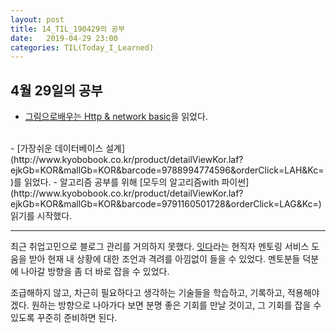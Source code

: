 ```yaml
---
layout: post
title: 14_TIL_190429의 공부
date:   2019-04-29 23:00
categories: TIL(Today_I_Learned)
---
```


## 4월 29일의 공부
- [그림으로배우는 Http & network basic](http://www.kyobobook.co.kr/product/detailViewKor.laf?ejkGb=KOR&mallGb=KOR&barcode=9788931447897&orderClick=LEA&Kc=)을 읽었다.
<br>
- [가장쉬운 데이터베이스 설계](http://www.kyobobook.co.kr/product/detailViewKor.laf?ejkGb=KOR&mallGb=KOR&barcode=9788994774596&orderClick=LAH&Kc=)를 읽었다.
- 알고리즘 공부를 위해 [모두의 알고리즘with 파이썬](http://www.kyobobook.co.kr/product/detailViewKor.laf?ejkGb=KOR&mallGb=KOR&barcode=9791160501728&orderClick=LAG&Kc=) 읽기를 시작했다.

---

최근 취업고민으로 블로그 관리를 거의하지 못했다. [잇다]()라는 현직자 멘토링 서비스 도움을 받아 현재 내 상황에 대한 조언과 격려를 아낌없이 들을 수 있었다. 멘토분들 덕분에 나아갈 방향을 좀 더 바로 잡을 수 있었다.

조급해하지 않고, 차근히 필요하다고 생각하는 기술들을 학습하고, 기록하고, 적용해야겠다. 원하는 방향으로 나아가다 보면 분명 좋은 기회를 만날 것이고, 그 기회를 잡을 수 있도록 꾸준히 준비하면 된다.
